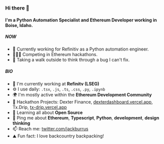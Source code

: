 ### Hi there 👋

#### I'm a Python Automation Specialist and Ethereum Developer working in Boise, Idaho.

##### NOW

- 💼 Currently working for Refinitiv as a Python automation engineer.
- 🏃🏼‍♂️ Competing in Ethereum hackathons.
- 🐞 Taking a walk outside to think through a bug I can't fix.

##### BIO

- 🏢 I'm currently working at **Refinitv (LSEG)**
- ⚙️ I use daily: `.tsx`, `.js`, `.ts`, `.css`, `.py`, `.ipynb`
- 🌍 I'm mostly active within the **Ethereum Development Community**
- 💅 Hackathon Projects: Dexter Finance, [dexterdashboard.vercel.app](https://dexterdashboard.vercel.app/), Tx.Drip, [tx-drip.vercel.app](https://tx-drip.vercel.app/)
- 🌱 Learning all about **Open Source**
- 💬 Ping me about **Ethereum**, **Typescript**, **Python**, **development**, **design thinking**
- 📫 Reach me: [twitter.com/jackburrus](https://twitter.com/jackburrus)
- ⛰ Fun fact: I love backcountry backpacking! 
